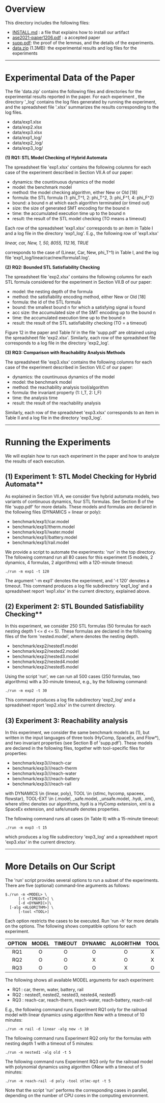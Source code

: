 # Overview

This directory includes the following files:

- [INSTALL.md](INSTALL.md) : a file that explains how to install our artifact
- [ase2021-paper1206.pdf](ase2021-paper1206.pdf) : a accepted paper
- [supp.pdf](supp.pdf): the proof of the lemmas, and the details of the experiments.
- [data.zip](data.zip) (1.3MB): the experimental results and log files for the experiments

---

# Experimental Data of the Paper

The file 'data.zip' contains the following files and directories for the experimental results reported in the paper. For each experiment <EXPR>, the directory '<EXPR>_log' contains the log files generated by running the experiment, and the spreadsheet file '<EXPR>.xlsx' summarizes the results corresponding to the log files.

- data/exp1.xlsx
- data/exp2.xlsx
- data/exp3.xlsx
- data/exp1_log/
- data/exp2_log/
- data/exp3_log/

**(1) RQ1: STL Model Checking of Hybrid Automata**

The spreadsheet file 'exp1.xlsx' contains the following columns for each case of the experiment described in Section VII.A of our paper:

- dynamics: the countinuous dynamics of the model
- model:  the benchmark model
- method:  the model checking algorithm, either New or Old [18]
- formula: the STL formula (1: phi_T^1, 2: phi_T^2, 3: phi_F^1, 4: phi_F^2)
- bound:  a bound n at which each algorithm terminated (or timed out)
- size:   the size of generated SMT encoding for the bound n
- time:   the accumulated execution time up to the bound n
- result:  the result of the STL model checking (TO means a timeout)

Each row of the spreadsheet 'exp1.xlsx' corresponds to an item in Table I and a log file in the directory 'exp1_log'. E.g., the following row of 'exp1.xlsx'

*linear, car, New, 1, 50, 8055, 112.16, TRUE*

corresponds to the case of (Linear, Car, New, phi_T^1) in Table I, and the log file 'exp1_log/linear/car/new/formula1.log'.

**(2) RQ2: Bounded STL Satisfiability Checking**

The spreadsheet file 'exp2.xlsx' contains the following columns for each STL formula considered for the experiment in Section VII.B of our paper:

- model:  the nesting depth of the formula
- method:  the satisfiability encoding method, either New or Old [18]
- formula: the id of the STL formula
- bound:  the smallest bound n for which a satisfying signal is found
- acc size: the accumulated size of the SMT encoding up to the bound n
- time:   the accumulated execution time up to the bound n
- result:  the result of the STL satisfiability checking (TO = a timeout)

Figure 12 in the paper and Table IV in the file 'supp.pdf' are obtained using the spreadsheet file 'exp2.xlsx'. Similarly, each row of the spreadsheet file corresponds to a log file in the directory 'exp2_log'.

**(3) RQ3: Comparison with Reachability Analysis Methods**

The spreadsheet file 'exp3.xlsx' contains the following columns for each case of the experiment described in Section VII.C of our paper:

- dynamics: the countinuous dynamics of the model
- model:  the benchmark model
- method:  the reachability analysis tool/algorithm
- formula: the invariant property (1: I_T, 2: I_F)
- time:   the analysis time 
- result:  the result of the reachability analysis

Similarly, each row of the spreadsheet 'exp3.xlsx' corresponds to an item in Table II and a log file in the directory 'exp3_log'.

---

# Running the Experiments

We will explain how to run each experiment in the paper and how to analyze the results of each execution.

## (1) Experiment 1: STL Model Checking for Hybrid Automata**

As explained in Section VII.A, we consider five hybrid automata models, two variants of continuous dynamics, four STL formulas. See Section B of the file 'supp.pdf' for more details. These models and formulas are declared in the following files (DYNAMICS = linear or poly):

- benchmark/exp1/<DYNAMICS>/car.model
- benchmark/exp1/<DYNAMICS>/therm.model
- benchmark/exp1/<DYNAMICS>/water.model
- benchmark/exp1/<DYNAMICS>/battery.model
- benchmark/exp1/<DYNAMICS>/rail.model

We provide a script to automate the experiments: 'run' in the top directory. The following command run all 80 cases for this experiment (5 models, 2 dynamics, 4 formulas, 2 algorithms) with a 120-minute timeout:

  ~~~
  ./run -m exp1 -t 120
  ~~~
  
The argument '-m exp1' denotes the experiment, and '-t 120' denotes a timeout. This command produces a log file subdirectory 'exp1_log' and a spreadsheet report 'exp1.xlsx' in the current directory, explained above.

## (2) Experiment 2: STL Bounded Satisfiability Checking**

In this experiment, we consider 250 STL formulas (50 formulas for each nesting depth 1 <= d <= 5). These formulas are declared in the following files of the form 'nested<DEPTH>.model', where <DEPTH> denotes the nesting depth.

- benchmark/exp2/nested1.model
- benchmark/exp2/nested2.model
- benchmark/exp2/nested3.model
- benchmark/exp2/nested4.model
- benchmark/exp2/nested5.model

Using the script 'run', we can run all 500 cases (250 formulas, two algorithms) with a 30-minute timeout, e.g., by the following command:

  ~~~
  ./run -m exp2 -t 30
  ~~~

This command produces a log file subdirectory 'exp2_log' and a spreadsheet report 'exp2.xlsx' in the current directory.

## (3) Experiment 3: Reachability analysis

In this experiment, we consider the same benchmark models as (1), but written in the input languages of three tools (HyComp, SpaceEx, and Flow*), and two invariant properties (see Section B of 'supp.pdf'). These models are declared in the following files, together with tool-specific files for properties:

- benchmark/exp3/<DYNAMICS>/<TOOL>/reach-car<TOOL-EXT>
- benchmark/exp3/<DYNAMICS>/<TOOL>/reach-therm<TOOL-EXT>
- benchmark/exp3/<DYNAMICS>/<TOOL>/reach-water<TOOL-EXT>
- benchmark/exp3/<DYNAMICS>/<TOOL>/reach-battery<TOOL-EXT>
- benchmark/exp3/<DYNAMICS>/<TOOL>/reach-rail<TOOL-EXT>

with DYNAMICS \in {linear, poly}, TOOL \in {stlmc, hycomp, spaceex, flowstar}, TOOL-EXT \in {.model, _safe.model, _unsafe.model, .hydi, .xml}, where stlmc denotes our algorithms, hydi is a HyComp extension, xml is a SpaceEx extension, and safe/unsafe denotes properties.

The following command runs all cases (in Table II) with a 15-minute timeout:

  ~~~
  ./run -m exp3 -t 15
  ~~~

which produces a log file subdirectory 'exp3_log' and a spreadsheet report 'exp3.xlsx' in the current directory.

---

# More Details on Our Script

The 'run' script provides several options to run a subset of the experiments. There are five (optional) command-line arguments as follows:

  ~~~
  $./run -m <MODEL> \ 
	  	[-t <TIMEOUT>] \
	  	[-d <DYNAMIC>]\
   	[-alg <ALGORITHM>] \
    	[-tool <TOOL>]
  ~~~

Each option restricts the cases to be executed. Run 'run -h' for more details on the options. The following shows compatible options for each experiment.

| OPTION | MODEL | TIMEOUT | DYNAMIC | ALGORITHM | TOOL |
| :----: | :---: | :-----: | :-----: | :-------: | :--: |
|  RQ1   |   O   |    O    |    O    |     O     |  X   |
|  RQ2   |   O   |    O    |    X    |     O     |  X   |
|  RQ3   |   O   |    O    |    O    |     X     |  O   |

The following shows all available MODEL arguments for each experiment:

- RQ1 : car, therm, water, battery, rail
- RQ2 : nested1, nested2, nested3, nested4, nested5
- RQ3 : reach-car, reach-therm, reach-water, reach-battery, reach-rail 

E.g., the following command runs Experiment RQ1 only for the railroad model with linear dynamics using algorithm New with a timeout of 10 minutes:
	
  ~~~
  ./run -m rail -d linear -alg new -t 10
  ~~~	

The following command runs Experiment RQ2 only for the formulas with nesting depth 1 with a timeout of 5 minutes:

  ~~~
  ./run -m nested1 -alg old -t 5
  ~~~	

The following command runs Experiment RQ3 only for the railroad model with polynomial dynamics using algorithm ONew with a timeout of 5 minutes:
	
  ~~~
  ./run -m reach-rail -d poly -tool stlmc-opt -t 5
  ~~~	

Note that the script 'run' performs the corresponding cases in parallel, depending on the number of CPU cores in the computing environment.
